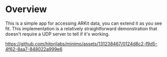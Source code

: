 # Overview

This is a simple app for accessing ARKit data, you can extend it as you see fit. This implementation is a relatively straightforward demonstration that doesn't require a UDP server to tell if it's working.

https://github.com/hitorilabs/minimo/assets/131238467/0124d8c2-f9d5-4f62-8aa7-848022a999e6

